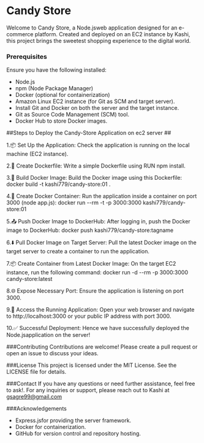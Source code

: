 # Candy Store

Welcome to Candy Store, a Node.jsweb application designed for an e-commerce platform. Created and deployed on an EC2 instance by Kashi, this project brings the sweetest shopping experience to the digital world.

### Prerequisites
Ensure you have the following installed:
- Node.js
- npm (Node Package Manager)
- Docker (optional for containerization)
- Amazon Linux EC2 instance (for Git as SCM and target server).
- Install Git and Docker on both the server and the target instance.
- Git as Source Code Management (SCM) tool.
- Docker Hub to store Docker images.




##Steps to Deploy the Candy-Store Application on ec2 server ##

1.📦 Set Up the Application:
Check the application is running on the local machine (EC2 instance).

2.📝 Create Dockerfile:
Write a simple Dockerfile using RUN npm install.

3.🔨 Build Docker Image:
Build the Docker image using this Dockerfile: docker build -t kashi779/candy-store:01 .

4.🚀 Create Docker Container:
Run the application inside a container on port 3000 (node app.js): docker run --rm -t -p 3000:3000 kashi779/candy-store:01

5.📤 Push Docker Image to DockerHub:
After logging in, push the Docker image to DockerHub: docker push kashi779/candy-store:tagname

6.⬇️ Pull Docker Image on Target Server:
Pull the latest Docker image on the target server to create a container to run the application.

7.📦 Create Container from Latest Docker Image:
On the target EC2 instance, run the following command: docker run -d --rm -p 3000:3000 candy-store:latest

8.🌐 Expose Necessary Port:
Ensure the application is listening on port 3000.

9.🔗 Access the Running Application:
Open your web browser and navigate to http://localhost:3000 or your public IP address with port 3000.

10.✅ Successful Deployment:
Hence we have successfully deployed the Node.jsapplication on the server!





###Contributing
Contributions are welcome! Please create a pull request or open an issue to discuss your ideas.


###License
This project is licensed under the MIT License. See the LICENSE file for details.


###Contact
If you have any questions or need further assistance, feel free to ask!. For any inquiries or support, 
please reach out to Kashi at gsagre99@gmail.com


###Acknowledgements
- Express.jsfor providing the server framework.
- Docker for containerization.
- GitHub for version control and repository hosting.







